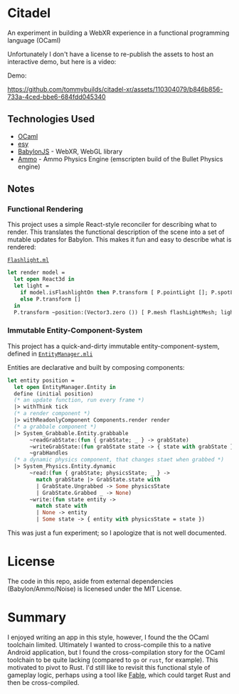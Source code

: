 # Citadel

An experiment in building a WebXR experience in a functional programming language (OCaml)

Unfortunately I don't have a license to re-publish the assets to host an interactive demo, but here is a video:

Demo:

https://github.com/tommybuilds/citadel-xr/assets/110304079/b846b856-733a-4ced-bbe6-684fdd045340

## Technologies Used

- [OCaml](https://ocaml.org/)
- [esy](https://esy.sh/)
- [BabylonJS](https://www.babylonjs.com/) - WebXR, WebGL library
- [Ammo](https://github.com/kripken/ammo.js) - Ammo Physics Engine (emscripten build of the Bullet Physics engine)

## Notes

### Functional Rendering

This project uses a simple React-style reconciler for describing what to render. This translates the functional description of the scene into a set of mutable updates for Babylon. This makes it fun and easy to describe what is rendered:

[`Flashlight.ml`](games/citadel/Flashlight.ml)

```ocaml
let render model =
  let open React3d in
  let light =
    if model.isFlashlightOn then P.transform [ P.pointLight []; P.spotLight [] ]
    else P.transform []
  in
  P.transform ~position:(Vector3.zero ()) [ P.mesh flashLightMesh; light ]
```

### Immutable Entity-Component-System

This project has a quick-and-dirty immutable entity-component-system, defined in [`EntityManager.mli`](src/EntityManager/EntityManager.mli)

Entities are declarative and built by composing components:

```ocaml
let entity position =
  let open EntityManager.Entity in
  define (initial position)
  (* an update function, run every frame *)
  |> withThink tick
  (* a render component *)
  |> withReadonlyComponent Components.render render
  (* a grabbale component *)
  |> System_Grabbable.Entity.grabbable
       ~readGrabState:(fun { grabState; _ } -> grabState)
       ~writeGrabState:(fun grabState state -> { state with grabState })
       ~grabHandles
  (* a dynamic physics component, that changes staet when grabbed *)
  |> System_Physics.Entity.dynamic
       ~read:(fun { grabState; physicsState; _ } ->
         match grabState |> GrabState.state with
         | GrabState.Ungrabbed -> Some physicsState
         | GrabState.Grabbed _ -> None)
       ~write:(fun state entity ->
         match state with
         | None -> entity
         | Some state -> { entity with physicsState = state })

```

This was just a fun experiment; so I apologize that is not well documented.

# License

The code in this repo, aside from external dependencies (Babylon/Ammo/Noise) is licenesed under the MIT License.

# Summary

I enjoyed writing an app in this style, however, I found the the OCaml toolchain limited. Ultimately I wanted to cross-compile this to a native Android application, but I found the cross-compilation story for the OCaml toolchain to be quite lacking (compared to `go` or `rust`, for example). This motivated to pivot to Rust. I'd still like to revisit this functional style of gameplay logic, perhaps using a tool like [Fable](https://github.com/fable-compiler/fable), which could target Rust and then be cross-compiled.
